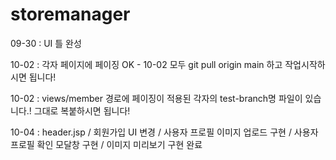 # storemanager

09-30 : UI 틀 완성

10-02 : 각자 페이지에 페이징 OK - 10-02 모두 git pull origin main 하고 작업시작하시면 됩니다!

10-02 : views/member 경로에 페이징이 적용된 각자의 test-branch명 파일이 있습니다.! 그대로 복붙하시면 됩니다!

10-04 : header.jsp / 회원가입 UI 변경 / 사용자 프로필 이미지 업로드 구현 / 사용자 프로필 확인 모달창 구현 / 이미지 미리보기 구현 완료